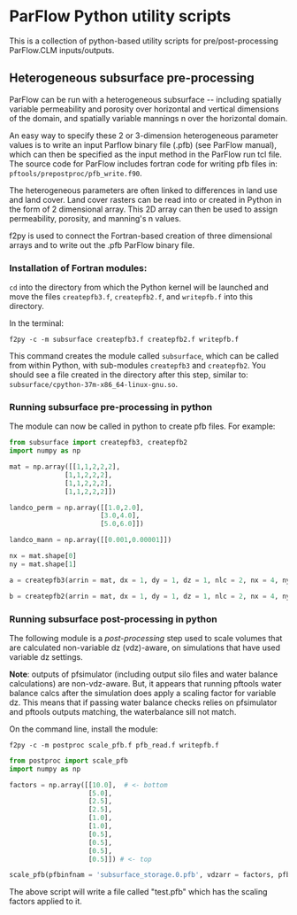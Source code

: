 # ParFlow Python utility scripts

This is a collection of python-based utility scripts for pre/post-processing
ParFlow.CLM inputs/outputs.

## Heterogeneous subsurface pre-processing
ParFlow can be run with a heterogeneous subsurface -- including spatially variable  permeability and porosity over horizontal and vertical dimensions of the domain, and spatially variable mannings n over the horizontal domain.

An easy way to specify these 2 or 3-dimension heterogeneous parameter values is to write an input Parflow binary file (.pfb) (see ParFlow manual), which can then be specified as the input method in the ParFlow run tcl file. The source code for ParFlow includes fortran code for writing pfb files in: `pftools/prepostproc/pfb_write.f90`.

The heterogeneous parameters are often linked to differences in land use and land cover. Land cover rasters can be read into or created in Python in the form of 2 dimensional array. This 2D array can then be used to assign permeability, porosity, and manning's n values.

f2py is used to connect the Fortran-based creation of three dimensional arrays and to write out the .pfb ParFlow binary file.

### Installation of Fortran modules:
`cd` into the directory from which the Python kernel will be launched and move the files `createpfb3.f`, `createpfb2.f`, and `writepfb.f` into this directory.

In the terminal:

```
f2py -c -m subsurface createpfb3.f createpfb2.f writepfb.f
```

This command creates the module called `subsurface`, which can be called from within Python, with sub-modules `createpfb3` and `createpfb2`. You should see a file created in the directory after this step, similar to: `subsurface/cpython-37m-x86_64-linux-gnu.so`.

### Running subsurface pre-processing in python
The module can now be called in python to create pfb files. For example:

```py
from subsurface import createpfb3, createpfb2
import numpy as np

mat = np.array([[1,1,2,2,2],
              [1,1,2,2,2],
              [1,1,2,2,2],
              [1,1,2,2,2]])

landco_perm = np.array([[1.0,2.0],
                       [3.0,4.0],
                       [5.0,6.0]])

landco_mann = np.array([[0.001,0.00001]])

nx = mat.shape[0]
ny = mat.shape[1]

a = createpfb3(arrin = mat, dx = 1, dy = 1, dz = 1, nlc = 2, nx = 4, ny = 5, nz = 3, lcin = landco_perm, arroutfnam='testperm.pfb')

b = createpfb2(arrin = mat, dx = 1, dy = 1, dz = 1, nlc = 2, nx = 4, ny = 5, lcin_flat = landco_mann, arroutfnam='testmann.pfb')

```

### Running subsurface post-processing in python
The following module is a *post-processing* step used to scale volumes that are calculated non-variable dz (vdz)-aware, on simulations that have used variable dz settings.

**Note**: outputs of pfsimulator (including output silo files and water balance calculations) are non-vdz-aware. But, it appears that running pftools water balance calcs after the simulation does apply a scaling factor for variable dz. This means that if passing water balance checks relies on pfsimulator and pftools outputs matching, the waterbalance sill not match.

On the command line, install the module:

```
f2py -c -m postproc scale_pfb.f pfb_read.f writepfb.f
```

```py
from postproc import scale_pfb
import numpy as np

factors = np.array([[10.0],  # <- bottom
                    [5.0],
                    [2.5],
                    [2.5],
                    [1.0],
                    [1.0],
                    [0.5],
                    [0.5],
                    [0.5],
                    [0.5]]) # <- top

scale_pfb(pfbinfnam = 'subsurface_storage.0.pfb', vdzarr = factors, pfboutfnam = "test.pfb", nx = 12, ny = 10, dx = 10, dy = 10, dz = 1)

```
The above script will write a file called "test.pfb" which has the scaling factors applied to it.
